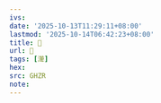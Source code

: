 ```yaml
---
ivs:
date: '2025-10-13T11:29:11+08:00'
lastmod: '2025-10-14T06:42:23+08:00'
title: 󰠜
url: 󰠜
tags: [㵺]
hex: 
src: GHZR
note:
---
```

